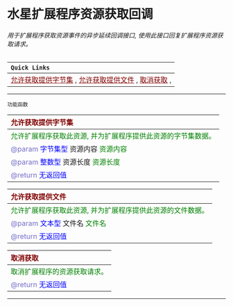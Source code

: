 # 水星扩展程序资源获取回调
###### 用于扩展程序获取资源事件的异步延续回调接口, 使用此接口回复扩展程序资源获取请求。

| `Quick Links` |
|:----|
|<a href="#ContinueWithData"  style="color:rgb(128,0,0)">允许获取提供字节集</a> , <a href="#ContinueWithFile"  style="color:rgb(128,0,0)">允许获取提供文件</a> , <a href="#Cancel"  style="color:rgb(128,0,0)">取消获取</a> , |

---------------------
 `功能函数` <br/>

| <span style="color:rgb(128,0,0)" id="ContinueWithData">允许获取提供字节集</span> |
|:----|
| <span style="color:rgb(0,128,0)">允许扩展程序获取此资源, 并为扩展程序提供此资源的字节集数据。<span> |
| <span style="color: rgb(117, 110, 200)">@param</span> <span style ="color: blue">字节集型</span> 资源内容 <span style="color: rgb(0, 128, 0)">资源内容</span> | 
| <span style="color: rgb(117, 110, 200)">@param</span> <span style ="color: blue">整数型</span> 资源长度 <span style="color: rgb(0, 128, 0)">资源长度</span> | 
| <span style="color: rgb(117, 110, 200)">@return </span> <span style ="color: blue">无返回值</span> |


| <span style="color:rgb(128,0,0)" id="ContinueWithFile">允许获取提供文件</span> |
|:----|
| <span style="color:rgb(0,128,0)">允许扩展程序获取此资源, 并为扩展程序提供此资源的文件数据。<span> |
| <span style="color: rgb(117, 110, 200)">@param</span> <span style ="color: blue">文本型</span> 文件名 <span style="color: rgb(0, 128, 0)">文件名</span> | 
| <span style="color: rgb(117, 110, 200)">@return </span> <span style ="color: blue">无返回值</span> |


| <span style="color:rgb(128,0,0)" id="Cancel">取消获取</span> |
|:----|
| <span style="color:rgb(0,128,0)">取消扩展程序的资源获取请求。<span> |
| <span style="color: rgb(117, 110, 200)">@return </span> <span style ="color: blue">无返回值</span> |


----------------------

<link rel="stylesheet" href="../gitalk.min.css">
<script src="../gitalk.min.js"></script>
<div id="gitalk-container"></div>
<script>
    var gitalk = new Gitalk({
        clientID: 'd17d49be2e680b77a84d',
        clientSecret:'9364cb456dda6401cb71d65092489e75c9f11872',
        repo: 'ecef_comment',
        owner: 'kirino17',
        admin: ['kirino17'],
        id: location.pathname
    });
    gitalk.render('gitalk-container');
</script>
